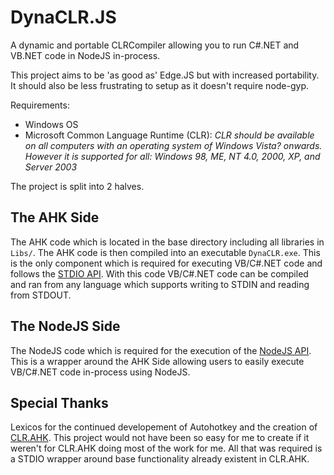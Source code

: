 # DynaCLR.JS

A dynamic and portable CLRCompiler allowing you to run C#.NET and VB.NET code in NodeJS in-process.

This project aims to be 'as good as' Edge.JS but with increased portability. It should also be less frustrating to setup as it doesn't require node-gyp.

Requirements:
* Windows OS
* Microsoft Common Language Runtime (CLR):
 _CLR should be available on all computers with an operating system of Windows Vista? onwards. However it is supported for all: Windows 98, ME, NT 4.0, 2000, XP, and Server 2003_

The project is split into 2 halves.

## The AHK Side

The AHK code which is located in the base directory including all libraries in `Libs/`. The AHK code is then compiled into an executable `DynaCLR.exe`. This is the only component which is required for executing VB/C#.NET code and follows the [STDIO API](STDIO_API.MD). With this code VB/C#.NET code can be compiled and ran from any language which supports writing to STDIN and reading from STDOUT.

## The NodeJS Side

The NodeJS code which is required for the execution of the [NodeJS API](JS/NodeJS_API.MD). This is a wrapper around the AHK Side allowing users to easily execute VB/C#.NET code in-process using NodeJS.

## Special Thanks

Lexicos for the continued developement of Autohotkey and the creation of [CLR.AHK](https://autohotkey.com/boards/viewtopic.php?f=6&t=4633&hilit=CLR.AHK). This project would not have been so easy for me to create if it weren't for CLR.AHK doing most of the work for me. All that was required is a STDIO wrapper around base functionality already existent in CLR.AHK.
